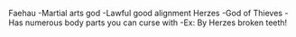 Faehau
    -Martial arts god
    -Lawful good alignment
Herzes
    -God of Thieves
    -Has numerous body parts you can curse with
        -Ex: By Herzes broken teeth!